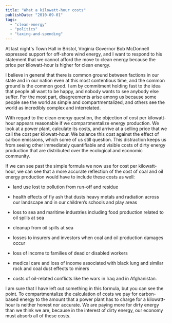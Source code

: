 ```yaml
---
title: "What a kilowatt-hour costs"
publishDate: "2010-09-01"
tags: 
  - "clean-energy"
  - "politics"
  - "taxing-and-spending"
---
```


At last night's Town Hall in Bristol, Virginia Governor Bob McDonnell expressed support for off-shore wind energy, and I want to respond to his statement that we cannot afford the move to clean energy because the price per kilowatt-hour is higher for clean energy.

I believe in general that there is common ground between factions in our state and in our nation even at this most contentious time, and the common ground is the common good. I am by commitment holding fast to the idea that people all want to be happy, and nobody wants to see anybody else suffer. For the most part, disagreements arise among us because some people see the world as simple and compartmentalized, and others see the world as incredibly complex and interrelated.

With regard to the clean energy question, the objection of cost per kilowatt-hour appears reasonable if we compartmentalize energy production. We look at a power plant, calculate its costs, and arrive at a selling price that we call the cost per kilowatt-hour. We balance this cost against the effect of carbon emissions, which some of us still question. This distraction keeps us from seeing other immediately quantifiable and visible costs of dirty energy production that are distributed over the ecological and economic community.

If we can see past the simple formula we now use for cost per kilowatt-hour, we can see that a more accurate reflection of the cost of coal and oil energy production would have to include these costs as well:

- land use lost to pollution from run-off and residue

- health effects of fly ash that dusts heavy metals and radiation across our landscape and in our children’s schools and play areas

- loss to sea and maritime industries including food production related to oil spills at sea

- cleanup from oil spills at sea

- losses to insurers and investors when coal and oil production damages occur

- loss of income to families of dead or disabled workers

- medical care and loss of income associated with black lung and similar rock and coal dust effects to miners

- costs of oil-related conflicts like the wars in Iraq and in Afghanistan.

I am sure that I have left out something in this formula, but you can see the point. To compartmentalize the calculation of costs we pay for carbon-based energy to the amount that a power plant has to charge for a kilowatt-hour is neither honest nor accurate. We are paying more for dirty energy than we think we are, because in the interest of dirty energy, our economy must absorb all of these costs.
